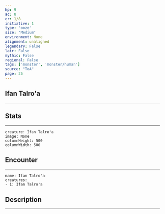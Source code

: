 ```yaml
---
hp: 9
ac: 8
cr: 1/8
initiative: 1
type: 'ooze'    
size: 'Medium'
environment: None
alignment: unaligned
legendary: False
lair: False
mythic: False
regional: False
tags: ['monster', 'monster/human']
source: "ToA"
page: 25
---
```


## Ifan Talro'a
---



## Stats
---

```statblock
creature: Ifan Talro'a
image: None
columnHeight: 500
columnWidth: 500
```

## Encounter
---

```encounter-table
name: Ifan Talro'a
creatures:
- 1: Ifan Talro'a
```

## Description
---




